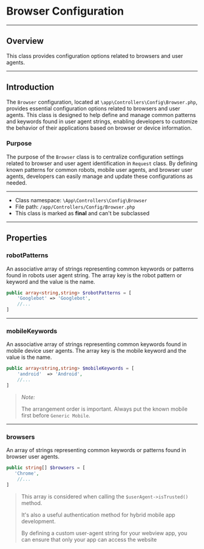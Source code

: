 # Browser Configuration

***

## Overview

This class provides configuration options related to browsers and user agents.

***

## Introduction

The `Browser` configuration, located at `\app\Controllers\Config\Browser.php`, provides essential configuration options related to browsers and user agents. This class is designed to help define and manage common patterns and keywords found in user agent strings, enabling developers to customize the behavior of their applications based on browser or device information.

### Purpose

The purpose of the `Browser` class is to centralize configuration settings related to browser and user agent identification in `Request` class. By defining known patterns for common robots, mobile user agents, and browser user agents, developers can easily manage and update these configurations as needed.

***

* Class namespace: `\App\Controllers\Config\Browser`
* File path: `/app/Controllers/Config/Browser.php`
* This class is marked as **final** and can't be subclassed

***
## Properties

### robotPatterns

An associative array of strings representing common keywords or patterns found in robots user agent string.
The array key is the robot pattern or keyword and the value is the name.

```php
public array<string,string> $robotPatterns = [
    'Googlebot' => 'Googlebot',
    //...
]
```

***

### mobileKeywords

An associative array of strings representing common keywords found in mobile device user agents.
The array key is the mobile keyword and the value is the name.

```php
public array<string,string> $mobileKeywords = [
    'android'  => 'Android',
    //...
]
```

> *Note:* 
>
> The arrangement order is important. Always put the known mobile first before `Generic Mobile`.

***

### browsers

An array of strings representing common keywords or patterns found in browser user agents.

```php
public string[] $browsers = [
   'Chrome',
    //...
]
```
> This array is considered when calling the `$userAgent->isTrusted()` method.
>
> It's also a useful authentication method for hybrid mobile app development. 
>
> By defining a custom user-agent string for your webview app, you can ensure that only your app can access the website